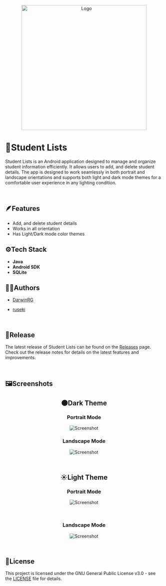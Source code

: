 <div align="center">

<img src="logo.png" alt="Logo" width="400" height="400">

</div>

# 📝Student Lists

Student Lists is an Android application designed to manage and organize student information efficiently. It allows users to add, and delete student details. The app is designed to work seamlessly in both portrait and landscape orientations and supports both light and dark mode themes for a comfortable user experience in any lighting condition.

&nbsp;

## 🪶Features

- Add, and delete student details
- Works in all orientation
- Has Light/Dark mode color themes

## ⚙️Tech Stack

- **Java**
- **Android SDK**
- **SQLite**

## 🧑‍💻Authors

- [DarwinRG](https://github.com/DarwinRG)

- [ruseki](https://github.com/ruseki)

&nbsp;

## 🚀Release

The latest release of Student Lists can be found on the [Releases](https://github.com/DarwinRG/StudentLists/releases) page. Check out the release notes for details on the latest features and improvements.

&nbsp;

## 🖼️Screenshots

<div align="center">

## 🌑Dark Theme

### Portrait Mode

![Screenshot](ss-pd.png)

### Landscape Mode

![Screenshot](ss-ld.png)

&nbsp;

## ☀️Light Theme

### Portrait Mode

![Screenshot](ss-pl.png)

&nbsp;

### Landscape Mode

![Screenshot](ss-ll.png)

</div>

&nbsp;

## 🔑License

This project is licensed under the GNU General Public License v3.0 - see the [LICENSE](LICENSE) file for details.
